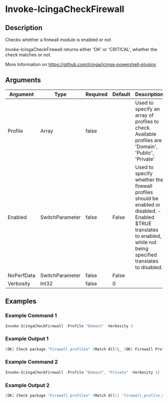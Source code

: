 
# Invoke-IcingaCheckFirewall

## Description

Checks whether a firewall module is enabled or not

Invoke-IcingaCheckFirewall returns either 'OK' or 'CRITICAL', whether the check matches or not.

More Information on https://github.com/Icinga/icinga-powershell-plugins

## Arguments

| Argument | Type | Required | Default | Description |
| ---      | ---  | ---      | ---     | ---         |
| Profile | Array | false |  | Used to specify an array of profiles to check. Available profiles are 'Domain', 'Public', 'Private' |
| Enabled | SwitchParameter | false | False | Used to specify whether the firewall profiles should be enabled or disabled.  -Enabled $TRUE translates to enabled, while not being specified translates to disabled. |
| NoPerfData | SwitchParameter | false | False |  |
| Verbosity | Int32 | false | 0 |  |

## Examples

### Example Command 1

```powershell
Invoke-IcingaCheckFirewall -Profile "Domain" -Verbosity 3
```

### Example Output 1

```powershell
[OK] Check package "Firewall profiles" (Match All)\_ [OK] Firewall Profile Domain is True| 'firewall_profile_domain'=True;;
```

### Example Command 2

```powershell
Invoke-IcingaCheckFirewall -Profile "Domain", "Private" -Verbosity 1}
```

### Example Output 2

```powershell
[OK] Check package "Firewall profiles" (Match All)| 'firewall_profile_domain'=True;; 'firewall_profile_private'=True;;
```
